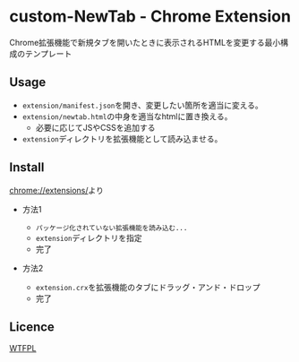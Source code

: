 custom-NewTab - Chrome Extension
====

Chrome拡張機能で新規タブを開いたときに表示されるHTMLを変更する最小構成のテンプレート

## Usage
* `extension/manifest.json`を開き、変更したい箇所を適当に変える。
* `extension/newtab.html`の中身を適当なhtmlに置き換える。
    - 必要に応じてJSやCSSを追加する
* `extension`ディレクトリを拡張機能として読み込ませる。

## Install
[chrome://extensions/](chrome://extensions/)より

* 方法1
    + `パッケージ化されていない拡張機能を読み込む...`
    + `extension`ディレクトリを指定
    + 完了

* 方法2
    + `extension.crx`を拡張機能のタブにドラッグ・アンド・ドロップ
    + 完了

## Licence
[WTFPL](http://www.wtfpl.net/)
